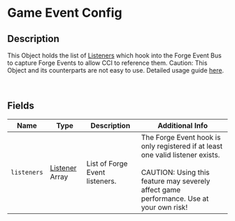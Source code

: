 Game Event Config
=============

## Description

This Object holds the list of [Listeners](../Listener) which hook into the Forge Event Bus to capture Forge Events to allow CCI to reference them. Caution: This Object and its counterparts are not easy to use. Detailed usage guide [here](../../../expert/gamehooks/).

<br />

## Fields

| Name        | Type                          | Description                    | Additional Info                                                                                                                                                                   |
| ----------- | ----------------------------- | ------------------------------ | --------------------------------------------------------------------------------------------------------------------------------------------------------------------------------- |
| `listeners` | [Listener](../Listener) Array | List of Forge Event listeners. | The Forge Event hook is only registered if at least one valid listener exists.<br /><br />CAUTION: Using this feature may severely affect game performance. Use at your own risk! |
